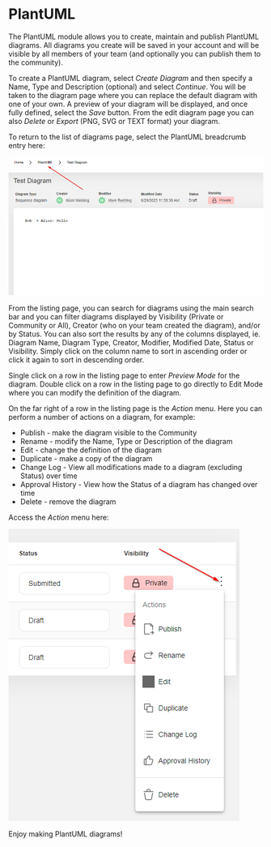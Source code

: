 # PlantUML

The PlantUML module allows you to create, maintain and publish PlantUML diagrams.  All diagrams you create will be saved in your account and will be visible by all members of your team (and optionally you can publish them to the community). &#x20;

To create a PlantUML diagram, select _Create Diagram_ and then specify a Name, Type and Description (optional) and select _Continue_.  You will be taken to the diagram page where you can replace the default diagram with one of your own.  A preview of your diagram will be displayed, and once fully defined, select the _Save_ button.  From the edit diagram page you can also _Delete_ or _Export_ (PNG, SVG or TEXT format) your diagram.

To return to the list of diagrams page, select the PlantUML breadcrumb entry here:

![](<../.gitbook/assets/image (2).png>)

From the listing page, you can search for diagrams using the main search bar and you can filter diagrams displayed by Visibility (Private or Community or All), Creator (who on your team created the diagram), and/or by Status.  You can also sort the results by any of the columns displayed, ie. Diagram Name, Diagram Type, Creator, Modifier, Modified Date, Status or Visibility.  Simply click on the column name to sort in ascending order or click it again to sort in descending order.

Single click on a row in the listing page to enter _Preview Mode_ for the diagram.  Double click on a row in the listing page to go directly to Edit Mode where you can modify the definition of the diagram.

On the far right of a row in the listing page is the _Action_ menu.  Here you can perform a number of actions on a diagram, for example:

* Publish - make the diagram visible to the Community
* Rename - modify the Name, Type or Description of the diagram
* Edit - change the definition of the diagram
* Duplicate - make a copy of the diagram
* Change Log - View all modifications made to a diagram (excluding Status) over time
* Approval History - View how the Status of a diagram has changed over time
* Delete - remove the diagram

Access the _Action_ menu here:

![](<../.gitbook/assets/image (9).png>)

Enjoy making PlantUML diagrams!
